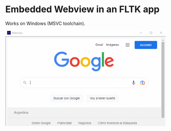 # Embedded Webview in an FLTK app

Works on Windows (MSVC toolchain).

![alt_test](assets/webview.gif)
